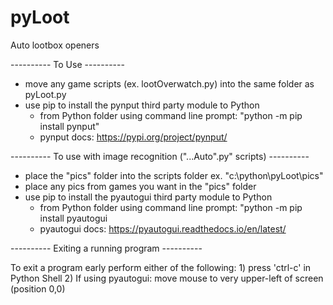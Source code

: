 # pyLoot
 Auto lootbox openers

---------- To Use ----------

- move any game scripts (ex. lootOverwatch.py) into the same folder as pyLoot.py
- use pip to install the pynput third party module to Python
    - from Python folder using command line prompt: "python -m pip install pynput"
    - pynput docs: https://pypi.org/project/pynput/


---------- To use with image recognition ("...Auto".py" scripts) ----------

- place the "pics" folder into the scripts folder
   ex. "c:\python\pyLoot\pics"
- place any pics from games you want in the "pics" folder
- use pip to install the pyautogui third party module to Python
    - from Python folder using command line prompt: "python -m pip install pyautogui
    - pyautogui docs: https://pyautogui.readthedocs.io/en/latest/


---------- Exiting a running program ----------

To exit a program early perform either of the following:
    1) press 'ctrl-c' in Python Shell
    2) If using pyautogui: move mouse to very upper-left of screen (position 0,0)
